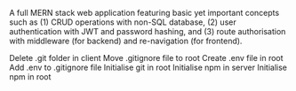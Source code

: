 A full MERN stack web application featuring basic yet important concepts such as (1) CRUD operations with non-SQL database, (2) user authentication with JWT and password hashing, and (3) route authorisation with middleware (for backend) and re-navigation (for frontend).

Delete .git folder in client
Move .gitignore file to root
Create .env file in root
Add .env to .gitignore file
Initialise git in root
Initialise npm in server
Initialise npm in root
